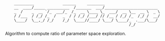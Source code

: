        _________             ______     ________                         
        __  ____/_____ __________  /_______  ___/________________________ 
        _  /    _  __ `/_  ___/_  /_  __ \____ \_  ___/  __ \__  __ \  _ \
        / /___  / /_/ /_  /   _  / / /_/ /___/ // /__ / /_/ /_  /_/ /  __/
        \____/  \__,_/ /_/    /_/  \____//____/ \___/ \____/_  .___/\___/ 
                                                            /_/            

Algorithm to compute ratio of parameter space exploration.
